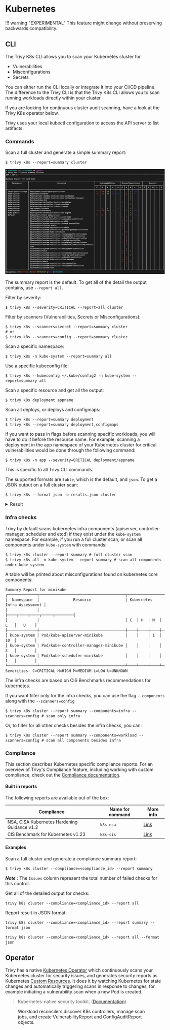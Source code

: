 # Kubernetes

!!! warning "EXPERIMENTAL"
    This feature might change without preserving backwards compatibility.

## CLI
The Trivy K8s CLI allows you to scan your Kubernetes cluster for 

- Vulnerabilities
- Misconfigurations
- Secrets
 
You can either run the CLI locally or integrate it into your CI/CD pipeline.
The difference to the Trivy CLI is that the Trivy K8s CLI allows you to scan running workloads directly within your cluster.

If you are looking for continuous cluster audit scanning, have a look at the Trivy K8s operator below.

Trivy uses your local kubectl configuration to access the API server to list artifacts.

### Commands

Scan a full cluster and generate a simple summary report:

```
$ trivy k8s --report=summary cluster
```

![k8s Summary Report](../../imgs/trivy-k8s.png)

The summary report is the default. To get all of the detail the output contains, use `--report all`.

Filter by severity:

```
$ trivy k8s --severity=CRITICAL --report=all cluster
```

Filter by scanners (Vulnerabilities, Secrets or Misconfigurations):

```
$ trivy k8s --scanners=secret --report=summary cluster
# or
$ trivy k8s --scanners=config --report=summary cluster
```

Scan a specific namespace:

```
$ trivy k8s -n kube-system --report=summary all
```

Use a specific kubeconfig file:

```
$ trivy k8s --kubeconfig ~/.kube/config2 -n kube-system --report=summary all
```

Scan a specific resource and get all the output:

```
$ trivy k8s deployment appname
```

Scan all deploys, or deploys and configmaps:

```
$ trivy k8s --report=summary deployment
$ trivy k8s --report=summary deployment,configmaps
```

If you want to pass in flags before scanning specific workloads, you will have to do it before the resource name.
For example, scanning a deployment in the app namespace of your Kubernetes cluster for critical vulnerabilities would be done through the following command:

```
$ trivy k8s -n app --severity=CRITICAL deployment/appname
```
This is specific to all Trivy CLI commands.

The supported formats are `table`, which is the default, and `json`.
To get a JSON output on a full cluster scan:

```
$ trivy k8s --format json -o results.json cluster
```

<details>
<summary>Result</summary>

```json
{
  "ClusterName": "minikube",
  "Vulnerabilities": [
    {
      "Namespace": "default",
      "Kind": "Deployment",
      "Name": "app",
      "Results": [
        {
          "Target": "ubuntu:latest (ubuntu 22.04)",
          "Class": "os-pkgs",
          "Type": "ubuntu",
          "Vulnerabilities": [
            {
              "VulnerabilityID": "CVE-2016-2781",
              "PkgName": "coreutils",
              "InstalledVersion": "8.32-4.1ubuntu1",
              "Layer": {
                "Digest": "sha256:125a6e411906fe6b0aaa50fc9d600bf6ff9bb11a8651727ce1ed482dc271c24c",
                "DiffID": "sha256:e59fc94956120a6c7629f085027578e6357b48061d45714107e79f04a81a6f0c"
              },
              "SeveritySource": "ubuntu",
              "PrimaryURL": "https://avd.aquasec.com/nvd/cve-2016-2781",
              "DataSource": {
                "ID": "ubuntu",
                "Name": "Ubuntu CVE Tracker",
                "URL": "https://git.launchpad.net/ubuntu-cve-tracker"
              },
              "Title": "coreutils: Non-privileged session can escape to the parent session in chroot",
              "Description": "chroot in GNU coreutils, when used with --userspec, allows local users to escape to the parent session via a crafted TIOCSTI ioctl call, which pushes characters to the terminal's input buffer.",
              "Severity": "LOW",
              "CweIDs": [
                "CWE-20"
              ],
              "VendorSeverity": {
                "cbl-mariner": 2,
                "nvd": 2,
                "redhat": 2,
                "ubuntu": 1
              },
              "CVSS": {
                "nvd": {
                  "V2Vector": "AV:L/AC:L/Au:N/C:N/I:P/A:N",
                  "V3Vector": "CVSS:3.0/AV:L/AC:L/PR:L/UI:N/S:C/C:N/I:H/A:N",
                  "V2Score": 2.1,
                  "V3Score": 6.5
                },
                "redhat": {
                  "V2Vector": "AV:L/AC:H/Au:N/C:C/I:C/A:C",
                  "V3Vector": "CVSS:3.0/AV:L/AC:L/PR:N/UI:R/S:C/C:H/I:H/A:H",
                  "V2Score": 6.2,
                  "V3Score": 8.6
                }
              },
              "References": [
                "http://seclists.org/oss-sec/2016/q1/452",
                "http://www.openwall.com/lists/oss-security/2016/02/28/2",
                "http://www.openwall.com/lists/oss-security/2016/02/28/3",
                "https://access.redhat.com/security/cve/CVE-2016-2781",
                "https://cve.mitre.org/cgi-bin/cvename.cgi?name=CVE-2016-2781",
                "https://lists.apache.org/thread.html/rf9fa47ab66495c78bb4120b0754dd9531ca2ff0430f6685ac9b07772@%3Cdev.mina.apache.org%3E",
                "https://lore.kernel.org/patchwork/patch/793178/",
                "https://nvd.nist.gov/vuln/detail/CVE-2016-2781"
              ],
              "PublishedDate": "2017-02-07T15:59:00Z",
              "LastModifiedDate": "2021-02-25T17:15:00Z"
            }
          ]
        }
      ]
    }
  ],
  "Misconfigurations": [
    {
      "Namespace": "default",
      "Kind": "Deployment",
      "Name": "app",
      "Results": [
        {
          "Target": "Deployment/app",
          "Class": "config",
          "Type": "kubernetes",
          "MisconfSummary": {
            "Successes": 20,
            "Failures": 19,
            "Exceptions": 0
          },
          "Misconfigurations": [
            {
              "Type": "Kubernetes Security Check",
              "ID": "KSV001",
              "Title": "Process can elevate its own privileges",
              "Description": "A program inside the container can elevate its own privileges and run as root, which might give the program control over the container and node.",
              "Message": "Container 'app' of Deployment 'app' should set 'securityContext.allowPrivilegeEscalation' to false",
              "Namespace": "builtin.kubernetes.KSV001",
              "Query": "data.builtin.kubernetes.KSV001.deny",
              "Resolution": "Set 'set containers[].securityContext.allowPrivilegeEscalation' to 'false'.",
              "Severity": "MEDIUM",
              "PrimaryURL": "https://avd.aquasec.com/misconfig/ksv001",
              "References": [
                "https://kubernetes.io/docs/concepts/security/pod-security-standards/#restricted",
                "https://avd.aquasec.com/misconfig/ksv001"
              ],
              "Status": "FAIL",
              "Layer": {},
              "IacMetadata": {
                "Provider": "Kubernetes",
                "Service": "general",
                "StartLine": 121,
                "EndLine": 133
              }
            },
            {
              "Type": "Kubernetes Security Check",
              "ID": "KSV003",
              "Title": "Default capabilities not dropped",
              "Description": "The container should drop all default capabilities and add only those that are needed for its execution.",
              "Message": "Container 'app' of Deployment 'app' should add 'ALL' to 'securityContext.capabilities.drop'",
              "Namespace": "builtin.kubernetes.KSV003",
              "Query": "data.builtin.kubernetes.KSV003.deny",
              "Resolution": "Add 'ALL' to containers[].securityContext.capabilities.drop.",
              "Severity": "LOW",
              "PrimaryURL": "https://avd.aquasec.com/misconfig/ksv003",
              "References": [
                "https://kubesec.io/basics/containers-securitycontext-capabilities-drop-index-all/",
                "https://avd.aquasec.com/misconfig/ksv003"
              ],
              "Status": "FAIL",
              "Layer": {},
              "IacMetadata": {
                "Provider": "Kubernetes",
                "Service": "general",
                "StartLine": 121,
                "EndLine": 133
              }
            }
          ]
        }
      ]
    },
    {
      "Namespace": "default",
      "Kind": "ConfigMap",
      "Name": "kube-root-ca.crt"
    }
  ]
}

```

</details>



### Infra checks

Trivy by default scans kubernetes infra components (apiserver, controller-manager, scheduler and etcd)
if they exist under the `kube-system` namespace. For example, if you run a full cluster scan, or scan all
components under `kube-system` with commands:

```
$ trivy k8s cluster --report summary # full cluster scan
$ trivy k8s all -n kube-system --report summary # scan all components under kube-system
```

A table will be printed about misconfigurations found on kubernetes core components:

```
Summary Report for minikube
┌─────────────┬──────────────────────────────────────┬─────────────────────────────┐
│  Namespace  │               Resource               │ Kubernetes Infra Assessment │
│             │                                      ├────┬────┬────┬─────┬────────┤
│             │                                      │ C  │ H  │ M  │ L   │   U    │
├─────────────┼──────────────────────────────────────┼────┼────┼────┼─────┼────────┤
│ kube-system │ Pod/kube-apiserver-minikube          │    │    │ 1  │ 10  │        │
│ kube-system │ Pod/kube-controller-manager-minikube │    │    │    │ 3   │        │
│ kube-system │ Pod/kube-scheduler-minikube          │    │    │    │ 1   │        │
└─────────────┴──────────────────────────────────────┴────┴────┴────┴─────┴────────┘
Severities: C=CRITICAL H=HIGH M=MEDIUM L=LOW U=UNKNOWN
```

The infra checks are based on CIS Benchmarks recommendations for kubernetes.


If you want filter only for the infra checks, you can use the flag `--components` along with the `--scanners=config`

```
$ trivy k8s cluster --report summary --components=infra --scanners=config # scan only infra
```

Or, to filter for all other checks besides the infra checks, you can:

```
$ trivy k8s cluster --report summary --components=workload --scanners=config # scan all components besides infra
```

### Compliance
This section describes Kubernetes specific compliance reports.
For an overview of Trivy's Compliance feature, including working with custom compliance, check out the [Compliance documentation](../compliance/compliance.md).

#### Built in reports

The following reports are available out of the box:

| Compliance | Name for command | More info
--- | --- | ---
NSA, CISA Kubernetes Hardening Guidance v1.2 | `k8s-nsa` | [Link](https://media.defense.gov/2022/Aug/29/2003066362/-1/-1/0/CTR_KUBERNETES_HARDENING_GUIDANCE_1.2_20220829.PDF)
CIS Benchmark for Kubernetes v1.23 | `k8s-cis` | [Link](https://www.cisecurity.org/benchmark/kubernetes)

#### Examples

Scan a full cluster and generate a compliance summary report:

```
$ trivy k8s cluster --compliance=<compliance_id> --report summary
```

***Note*** : The `Issues` column represent the total number of failed checks for this control.


Get all of the detailed output for checks:

```
trivy k8s cluster --compliance=<compliance_id> --report all
```

Report result in JSON format:

```
trivy k8s cluster --compliance=<compliance_id> --report summary --format json
```

```
trivy k8s cluster --compliance=<compliance_id> --report all --format json
```

## Operator
Trivy has a native [Kubernetes Operator][operator] which continuously scans your Kubernetes cluster for security issues, and generates security reports as Kubernetes [Custom Resources][crd]. It does it by watching Kubernetes for state changes and automatically triggering scans in response to changes, for example initiating a vulnerability scan when a new Pod is created.

> Kubernetes-native security toolkit. ([Documentation][trivy-operator]).

<figure>
  <figcaption>Workload reconcilers discover K8s controllers, manage scan jobs, and create VulnerabilityReport and ConfigAuditReport objects.</figcaption>
</figure>

[operator]: https://kubernetes.io/docs/concepts/extend-kubernetes/operator/
[crd]: https://kubernetes.io/docs/concepts/extend-kubernetes/api-extension/custom-resources/
[trivy-operator]: https://aquasecurity.github.io/trivy-operator/latest
